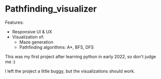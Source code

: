 # Pathfinding_visualizer 

Features:
* Responsive UI & UX
* Visualization of:
  * Maze generation
  * Pathfinding algorithms: A*, BFS, DFS


This was my first project after learning python in early 2022, so don't judge me :)

I left the project a little buggy, but the visualizations should work.
